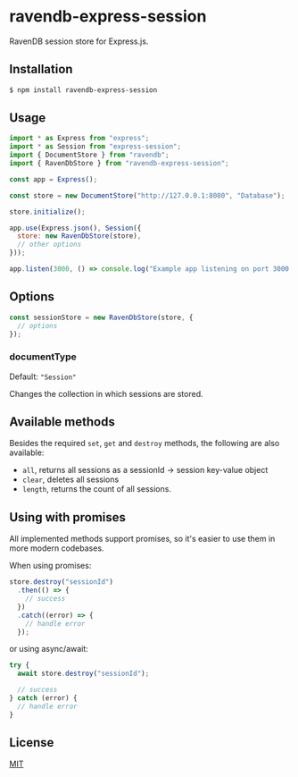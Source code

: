 # ravendb-express-session

RavenDB session store for Express.js.

## Installation

```sh
$ npm install ravendb-express-session
```

## Usage

```js
import * as Express from "express";
import * as Session from "express-session";
import { DocumentStore } from "ravendb";
import { RavenDbStore } from "ravendb-express-session";

const app = Express();

const store = new DocumentStore("http://127.0.0.1:8080", "Database");

store.initialize();

app.use(Express.json(), Session({
  store: new RavenDbStore(store),
  // other options
}));

app.listen(3000, () => console.log("Example app listening on port 3000!"));
```

## Options

```js
const sessionStore = new RavenDbStore(store, {
  // options
});
```

### documentType

Default: `"Session"`

Changes the collection in which sessions are stored.

## Available methods

Besides the required `set`, `get` and `destroy` methods, the following are also available:
- `all`, returns all sessions as a sessionId -> session key-value object
- `clear`, deletes all sessions
- `length`, returns the count of all sessions. 

## Using with promises

All implemented methods support promises, so it's easier to use them in more modern codebases.

When using promises:

```js
store.destroy("sessionId")
  .then(() => {
    // success
  })
  .catch((error) => {
    // handle error
  });
```

or using async/await:

```js
try {
  await store.destroy("sessionId");

  // success
} catch (error) {
  // handle error
}
```

## License

[MIT](https://opensource.org/licenses/MIT)
